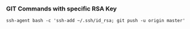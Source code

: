 ### GIT Commands with specific RSA Key
```
ssh-agent bash -c 'ssh-add ~/.ssh/id_rsa; git push -u origin master'
```
